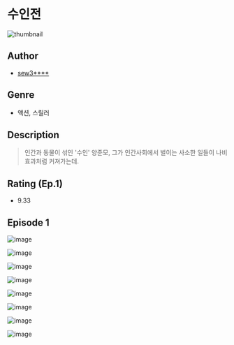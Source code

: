 # 수인전
![thumbnail](https://image-comic.pstatic.net/user_contents_data/challenge_comic/2023/05/23/327157/upload_7377800427958973539_480x623.jpeg)

## Author
- [sew3****](https://comic.naver.com/artistTitle?id=327157)

## Genre
- 액션, 스릴러

## Description
> 인간과 동물이 섞인 '수인' 양준모, 그가 인간사회에서 벌이는 사소한 일들이 나비효과처럼 커져가는데.


## Rating (Ep.1)
- 9.33

## Episode 1
![image](https://image-comic.pstatic.net/user_contents_data/challenge_comic/2023/05/23/327157/upload_7005693591711986785.jpeg)

![image](https://image-comic.pstatic.net/user_contents_data/challenge_comic/2023/05/23/327157/upload_7305232462907007794.jpeg)

![image](https://image-comic.pstatic.net/user_contents_data/challenge_comic/2023/05/23/327157/upload_4121412908358197556.jpeg)

![image](https://image-comic.pstatic.net/user_contents_data/challenge_comic/2023/05/23/327157/upload_7377286731901777209.jpeg)

![image](https://image-comic.pstatic.net/user_contents_data/challenge_comic/2023/05/23/327157/upload_3835151766138206308.jpeg)

![image](https://image-comic.pstatic.net/user_contents_data/challenge_comic/2023/05/23/327157/upload_7089002476207498598.jpeg)

![image](https://image-comic.pstatic.net/user_contents_data/challenge_comic/2023/05/23/327157/upload_7363496859734848822.jpeg)

![image](https://image-comic.pstatic.net/user_contents_data/challenge_comic/2023/05/23/327157/upload_4049362104613155636.jpeg)
